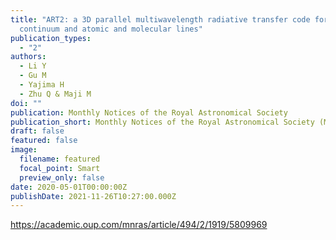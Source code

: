 ```yaml
---
title: "ART2: a 3D parallel multiwavelength radiative transfer code for
  continuum and atomic and molecular lines"
publication_types:
  - "2"
authors:
  - Li Y
  - Gu M
  - Yajima H
  - Zhu Q & Maji M
doi: ""
publication: Monthly Notices of the Royal Astronomical Society
publication_short: Monthly Notices of the Royal Astronomical Society (MNRAS)
draft: false
featured: false
image:
  filename: featured
  focal_point: Smart
  preview_only: false
date: 2020-05-01T00:00:00Z
publishDate: 2021-11-26T10:27:00.000Z
---
```

<https://academic.oup.com/mnras/article/494/2/1919/5809969>
